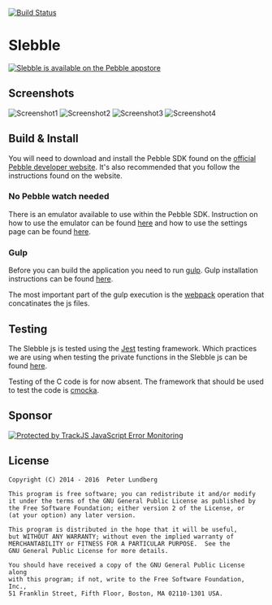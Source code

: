 [![Build Status](https://travis-ci.org/xdjinnx/Slebble.svg?branch=master)](https://travis-ci.org/xdjinnx/Slebble)

# Slebble

[![Slebble is available on the Pebble appstore](http://pblweb.com/badge/5320c36f53fab421d000003a/orange/large)](https://apps.getpebble.com/applications/5320c36f53fab421d000003a)

## Screenshots

![Screenshot1](https://assets.getpebble.com/api/file/BU5C2Em2SyaGGBf9NNT9/convert?cache=true&w=144&h=168&fit=)
![Screenshot2](https://assets.getpebble.com/api/file/uXi2g0mkRbCYpBIdoozF/convert?cache=true&w=144&h=168&fit=)
![Screenshot3](https://assets.getpebble.com/api/file/o5aoCGuRuuVVP7oTHneQ/convert?cache=true&w=144&h=168&fit=)
![Screenshot4](https://assets.getpebble.com/api/file/KxSn79xGRnSZl8YXahUi/convert?cache=true&w=144&h=168&fit=)

## Build & Install
You will need to download and install the Pebble SDK found on the [official Pebble developer website](https://developer.getpebble.com/sdk/install/). It's also recommended that you follow the instructions found on the website.

### No Pebble watch needed
There is an emulator available to use within the Pebble SDK. Instruction on how to use the emulator can be found [here](https://developer.getpebble.com/guides/publishing-tools/pebble-tool/#installing-watchapps) and how to use the settings page can be found [here](https://developer.getpebble.com/guides/pebble-apps/pebblekit-js/app-configuration/#testing-in-the-sdk-emulator).

### Gulp
Before you can build the application you need to run [gulp](http://gulpjs.com/). Gulp installation instructions can be found [here](https://github.com/gulpjs/gulp/blob/master/docs/getting-started.md).

The most important part of the gulp execution is the [webpack](https://webpack.github.io/) operation that concatinates the js files.

## Testing
The Slebble js is tested using the [Jest](https://facebook.github.io/jest/) testing framework. Which practices we are using when testing the private functions in the Slebble js can be found [here](http://philipwalton.com/articles/how-to-unit-test-private-functions-in-javascript/).

Testing of the C code is for now absent. The framework that should be used to test the code is [cmocka](https://cmocka.org/).

## Sponsor
[![Protected by TrackJS JavaScript Error Monitoring](https://trackjs.com/assets/external/badge.gif)](https://trackjs.com/?utm_source=badges)

## License

	Copyright (C) 2014 - 2016  Peter Lundberg

	This program is free software; you can redistribute it and/or modify
	it under the terms of the GNU General Public License as published by
	the Free Software Foundation; either version 2 of the License, or
	(at your option) any later version.

	This program is distributed in the hope that it will be useful,
	but WITHOUT ANY WARRANTY; without even the implied warranty of
	MERCHANTABILITY or FITNESS FOR A PARTICULAR PURPOSE.  See the
	GNU General Public License for more details.

	You should have received a copy of the GNU General Public License along
	with this program; if not, write to the Free Software Foundation, Inc.,
	51 Franklin Street, Fifth Floor, Boston, MA 02110-1301 USA.
